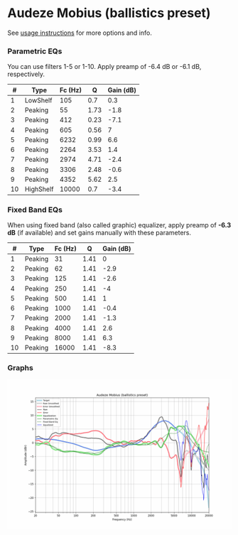 # Audeze Mobius (ballistics preset)
See [usage instructions](https://github.com/jaakkopasanen/AutoEq#usage) for more options and info.

### Parametric EQs
You can use filters 1-5 or 1-10. Apply preamp of -6.4 dB or -6.1 dB, respectively.

|   # | Type      |   Fc (Hz) |    Q |   Gain (dB) |
|-----|-----------|-----------|------|-------------|
|   1 | LowShelf  |       105 | 0.7  |         0.3 |
|   2 | Peaking   |        55 | 1.73 |        -1.8 |
|   3 | Peaking   |       412 | 0.23 |        -7.1 |
|   4 | Peaking   |       605 | 0.56 |         7   |
|   5 | Peaking   |      6232 | 0.99 |         6.6 |
|   6 | Peaking   |      2264 | 3.53 |         1.4 |
|   7 | Peaking   |      2974 | 4.71 |        -2.4 |
|   8 | Peaking   |      3306 | 2.48 |        -0.6 |
|   9 | Peaking   |      4352 | 5.62 |         2.5 |
|  10 | HighShelf |     10000 | 0.7  |        -3.4 |

### Fixed Band EQs
When using fixed band (also called graphic) equalizer, apply preamp of **-6.3 dB** (if available) and set gains manually with these parameters.

|   # | Type    |   Fc (Hz) |    Q |   Gain (dB) |
|-----|---------|-----------|------|-------------|
|   1 | Peaking |        31 | 1.41 |         0   |
|   2 | Peaking |        62 | 1.41 |        -2.9 |
|   3 | Peaking |       125 | 1.41 |        -2.6 |
|   4 | Peaking |       250 | 1.41 |        -4   |
|   5 | Peaking |       500 | 1.41 |         1   |
|   6 | Peaking |      1000 | 1.41 |        -0.4 |
|   7 | Peaking |      2000 | 1.41 |        -1.3 |
|   8 | Peaking |      4000 | 1.41 |         2.6 |
|   9 | Peaking |      8000 | 1.41 |         6.3 |
|  10 | Peaking |     16000 | 1.41 |        -8.3 |

### Graphs
![](./Audeze%20Mobius%20(ballistics%20preset).png)
